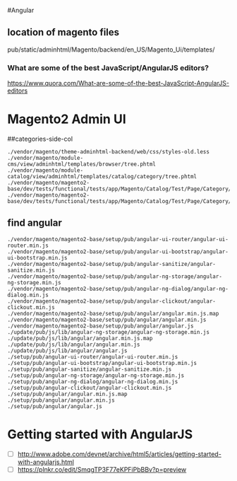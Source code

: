 #Angular

## location of magento files
pub/static/adminhtml/Magento/backend/en_US/Magento_Ui/templates/

### What are some of the best JavaScript/AngularJS editors?
https://www.quora.com/What-are-some-of-the-best-JavaScript-AngularJS-editors

# Magento2 Admin UI

##categories-side-col
```
./vendor/magento/theme-adminhtml-backend/web/css/styles-old.less
./vendor/magento/module-cms/view/adminhtml/templates/browser/tree.phtml
./vendor/magento/module-catalog/view/adminhtml/templates/catalog/category/tree.phtml
./vendor/magento/magento2-base/dev/tests/functional/tests/app/Magento/Catalog/Test/Page/Category/CatalogCategoryEdit.php
./vendor/magento/magento2-base/dev/tests/functional/tests/app/Magento/Catalog/Test/Page/Category/CatalogCategory.php
```

## find angular
```
./vendor/magento/magento2-base/setup/pub/angular-ui-router/angular-ui-router.min.js
./vendor/magento/magento2-base/setup/pub/angular-ui-bootstrap/angular-ui-bootstrap.min.js
./vendor/magento/magento2-base/setup/pub/angular-sanitize/angular-sanitize.min.js
./vendor/magento/magento2-base/setup/pub/angular-ng-storage/angular-ng-storage.min.js
./vendor/magento/magento2-base/setup/pub/angular-ng-dialog/angular-ng-dialog.min.js
./vendor/magento/magento2-base/setup/pub/angular-clickout/angular-clickout.min.js
./vendor/magento/magento2-base/setup/pub/angular/angular.min.js.map
./vendor/magento/magento2-base/setup/pub/angular/angular.min.js
./vendor/magento/magento2-base/setup/pub/angular/angular.js
./update/pub/js/lib/angular-ng-storage/angular-ng-storage.min.js
./update/pub/js/lib/angular/angular.min.js.map
./update/pub/js/lib/angular/angular.min.js
./update/pub/js/lib/angular/angular.js
./setup/pub/angular-ui-router/angular-ui-router.min.js
./setup/pub/angular-ui-bootstrap/angular-ui-bootstrap.min.js
./setup/pub/angular-sanitize/angular-sanitize.min.js
./setup/pub/angular-ng-storage/angular-ng-storage.min.js
./setup/pub/angular-ng-dialog/angular-ng-dialog.min.js
./setup/pub/angular-clickout/angular-clickout.min.js
./setup/pub/angular/angular.min.js.map
./setup/pub/angular/angular.min.js
./setup/pub/angular/angular.js
```

# Getting started with AngularJS
- [ ] http://www.adobe.com/devnet/archive/html5/articles/getting-started-with-angularjs.html
- [ ] https://plnkr.co/edit/SmqgTP3F77eKPFiPbBBv?p=preview
